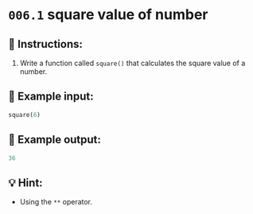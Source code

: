 # `006.1` square value of number

## 📝 Instructions:

1. Write a function called `square()` that calculates the square value of a number.

## 📎 Example input:

```py
square(6)
```

## 📎 Example output:

```py
36
```

## 💡 Hint:

+ Using the `**` operator.
